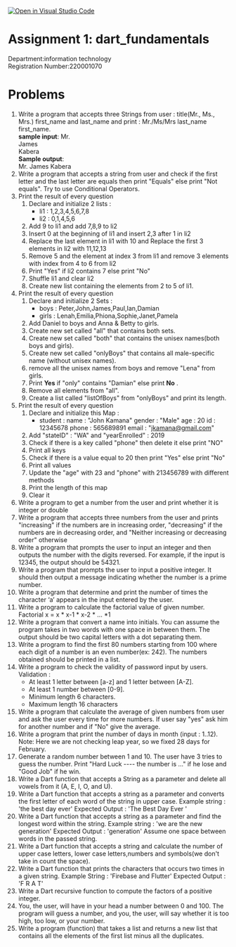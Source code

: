 [![Open in Visual Studio Code](https://classroom.github.com/assets/open-in-vscode-c66648af7eb3fe8bc4f294546bfd86ef473780cde1dea487d3c4ff354943c9ae.svg)](https://classroom.github.com/online_ide?assignment_repo_id=8824845&assignment_repo_type=AssignmentRepo)
# Assignment 1: dart_fundamentals

Department:information technology
<br>Registration Number:220001070



Problems
========

1. Write a program that accepts three Strings from user : title(Mr., Ms., Mrs.) first_name and last_name and print
   : Mr./Ms/Mrs last_name first_name.<br>
   **sample input**:
   Mr.<br>
   James<br>
   Kabera<br>
   **Sample output**:<br>
   Mr. James Kabera
2. Write a program that accepts a string from user and check if the first letter and the last letter
   are equals then print "Equals" else print "Not equals".
   Try to use Conditional Operators.
3. Print the result of every question 
   1. Declare and initialize 2 lists :
      - li1 : 1,2,3,4,5,6,7,8
      - li2 : 0,1,4,5,6 
   2. Add 9 to li1 and add 7,8,9 to li2 
   3. Insert 0 at the beginning of li1 and insert 2,3 after 1 in li2 
   4. Replace the last element in li1 with 10 and Replace the first 3 elements in li2 with
   11,12,13 
   5. Remove 5 and the element at index 3 from li1 and remove 3 elements with index from
   4 to 6 from li2 
   6. Print "Yes" if li2 contains 7 else print "No"
   7. Shuffle li1 and clear li2 
   8. Create new list containing the elements from 2 to 5 of li1.
4. Print the result of every question
   1. Declare and initialize 2 Sets :
      - boys : Peter,John,James,Paul,Ian,Damian
      - girls : Lenah,Emilia,Phiona,Sophie,Janet,Pamela 
   2. Add Daniel to boys and Anna & Betty to girls. 
   3. Create new set called "all" that contains both sets. 
   4. Create new set called "both" that contains the unisex names(both boys and girls). 
   5. Create new set called "onlyBoys" that contains all male-specific name (without unisex names). 
   6. remove all the unisex names from boys and remove "Lena" from girls. 
   7. Print **Yes** if "only" contains "Damian" else print **No** . 
   8. Remove all elements from "all". 
   9. Create a list called "listOfBoys" from "onlyBoys" and print its length.
5. Print the result of every question
   1. Declare and initialize this Map :
      - student :
        name : "John Kamana"
        gender : "Male"
        age : 20
        id : 12345678
        phone : 565689891
        email : "jkamana@gmail.com"
   2. Add "stateID" : "WA" and "yearEnrolled" : 2019 
   3. Check if there is a key called "phone" then delete it else print "NO"
   4. Print all keys 
   5. Check if there is a value equal to 20 then print "Yes" else print "No"
   6. Print all values 
   7. Update the "age" with 23 and "phone" with 213456789 with different methods 
   8. Print the length of this map 
   9. Clear it
6. Write a program to get a number from the user and print whether it is integer or
   double
7. Write a program that accepts three numbers from the user and prints "increasing" if the
   numbers are in increasing order, "decreasing" if the numbers are in decreasing order, and
   "Neither increasing or decreasing order" otherwise
8. Write a program that prompts the user to input an integer and then outputs the number
   with the digits reversed. For example, if the input is 12345, the output should be 54321.
9. Write a program that prompts the user to input a positive integer. It should then output a
   message indicating whether the number is a prime number.
10. Write a program that determine and print the number of times the character ‘a’ appears in
    the input entered by the user.
11. Write a program to calculate the factorial value of given number.
    Factorial x = x * x-1 * x-2 * … *1
12. Write a program that convert a name into initials. You can assume the program takes in
    two words with one space in between them. The output should be two capital letters with
    a dot separating them.
13. Write a program to find the first 80 numbers starting from 100 where each digit of a
    number is an even number(ex: 242). The numbers obtained should be printed in a list.
14. Write a program to check the validity of password input by users.
    Validation :
    - At least 1 letter between [a-z] and 1 letter between [A-Z]. 
    - At least 1 number between [0-9]. 
    - Minimum length 6 characters. 
    - Maximum length 16 characters
15. Write a program that calculate the average of given numbers from user and ask the user
    every time for more numbers.
    If user say "yes" ask him for another number and if "No" give the average.
16. Write a program that print the number of days in month (input : 1..12).
    Note: Here we are not checking leap year, so we fixed 28 days for February.
17. Generate a random number between 1 and 10. The user have 3 tries to guess the
    number. Print "Hard Luck ---- the number is ..." if he lose and "Good Job" if he win.
18. Write a Dart function that accepts a String as a parameter and delete all vowels from it
    (A, E, I, O, and U).
19. Write a Dart function that accepts a string as a parameter and converts the first letter of
    each word of the string in upper case.
    Example string : 'the best day ever' Expected Output : 'The Best Day Ever '
20. Write a Dart function that accepts a string as a parameter and find the longest word
    within the string.
    Example string : 'we are the new generation'
    Expected Output : 'generation'
    Assume one space between words in the passed string.
21. Write a Dart function that accepts a string and calculate the number of upper case
    letters, lower case letters,numbers and symbols(we don't take in count the space).
22. Write a Dart function that prints the characters that occurs two times in a given string.
    Example String : 'Firebase and Flutter'
    Expected Output : 'F R A T'
23. Write a Dart recursive function to compute the factors of a positive integer.
24. You, the user, will have in your head a number between 0 and 100. The program will guess a number, and you, the user, will say whether it is too high, too low, or your number.
25. Write a program (function) that takes a list and returns a new list that contains all the elements of the first list minus all the duplicates.

